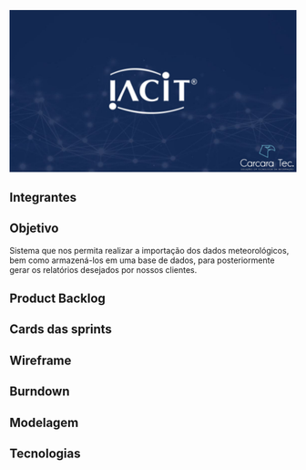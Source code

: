 ![slide1](https://github.com/CarcaraTec/IACIT/blob/364938a6472f4f62506d315496607440e96b8e3c/Apresentacao/API%20IACIT.png)

## Integrantes
## Objetivo

Sistema que nos permita realizar a importação dos dados meteorológicos, bem como armazená-los em uma base de dados, para posteriormente gerar os relatórios desejados por nossos clientes.   

## Product Backlog
## Cards das sprints
## Wireframe
## Burndown
## Modelagem
## Tecnologias
